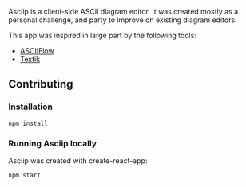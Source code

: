 Asciip is a client-side ASCII diagram editor. It was created mostly as a personal challenge, and party to improve on existing diagram editors.

This app was inspired in large part by the following tools:

- [ASCIIFlow](https://asciiflow.com/)
- [Textik](https://textik.com/)

## Contributing

### Installation

```
npm install
```

### Running Asciip locally

Asciip was created with create-react-app:

```
npm start
```
